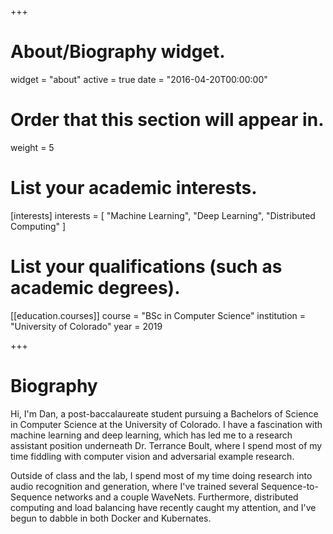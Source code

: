 +++
# About/Biography widget.
widget = "about"
active = true
date = "2016-04-20T00:00:00"

# Order that this section will appear in.
weight = 5

# List your academic interests.
[interests]
  interests = [
    "Machine Learning",
    "Deep Learning",
    "Distributed Computing"
  ]

# List your qualifications (such as academic degrees).
[[education.courses]]
  course = "BSc in Computer Science"
  institution = "University of Colorado"
  year = 2019
 
+++

# Biography

Hi, I'm Dan, a post-baccalaureate student pursuing a Bachelors of Science in Computer Science at the University of Colorado. I have a fascination with machine learning and deep learning, which has led me to a research assistant position underneath Dr. Terrance Boult, where I spend most of my time fiddling with computer vision and adversarial example research. 

Outside of class and the lab, I spend most of my time doing research into audio recognition and generation, where I've trained several Sequence-to-Sequence networks and a couple WaveNets. Furthermore, distributed computing and load balancing have recently caught my attention, and I've begun to dabble in both Docker and Kubernates. 
